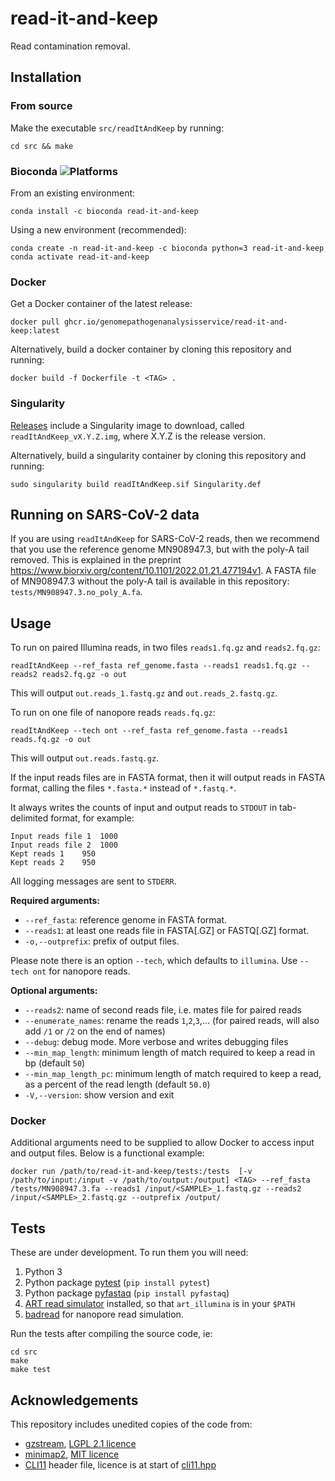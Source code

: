 # read-it-and-keep
Read contamination removal.


## Installation
### From source
Make the executable `src/readItAndKeep` by running:
```
cd src && make
```

### Bioconda ![Platforms](https://anaconda.org/bioconda/read-it-and-keep/badges/platforms.svg)

From an existing environment:
```
conda install -c bioconda read-it-and-keep
```
Using a new environment (recommended):
```
conda create -n read-it-and-keep -c bioconda python=3 read-it-and-keep
conda activate read-it-and-keep
```

### Docker

Get a Docker container of the latest release:
```
docker pull ghcr.io/genomepathogenanalysisservice/read-it-and-keep:latest
```

Alternatively, build a docker container by cloning this repository and running:
```
docker build -f Dockerfile -t <TAG> .
```

### Singularity
[Releases](https://github.com/GenomePathogenAnalysisService/read-it-and-keep/releases)
include a Singularity image to download, called
`readItAndKeep_vX.Y.Z.img`, where X.Y.Z is the release version.


Alternatively, build a singularity container by cloning this repository and running:
```
sudo singularity build readItAndKeep.sif Singularity.def
```


## Running on SARS-CoV-2 data

If you are using `readItAndKeep` for SARS-CoV-2 reads, then we recommend that
you use the reference genome MN908947.3, but with the poly-A tail removed.
This is explained in the preprint
https://www.biorxiv.org/content/10.1101/2022.01.21.477194v1.
A FASTA file of MN908947.3 without the poly-A tail is available in
this repository: `tests/MN908947.3.no_poly_A.fa`.


## Usage

To run on paired Illumina reads, in two files `reads1.fq.gz` and `reads2.fq.gz`:

```
readItAndKeep --ref_fasta ref_genome.fasta --reads1 reads1.fq.gz --reads2 reads2.fq.gz -o out
```

This will output `out.reads_1.fastq.gz` and `out.reads_2.fastq.gz`.

To run on one file of nanopore reads `reads.fq.gz`:

```
readItAndKeep --tech ont --ref_fasta ref_genome.fasta --reads1 reads.fq.gz -o out
```

This will output `out.reads.fastq.gz`.

If the input reads files are in FASTA format, then it will output reads in FASTA format, calling the files `*.fasta.*` instead of `*.fastq.*`.

It always writes the counts of input and output reads to `STDOUT` in tab-delimited format, for example:

```
Input reads file 1	1000
Input reads file 2	1000
Kept reads 1	950
Kept reads 2	950
```

All logging messages are sent to `STDERR`.

**Required arguments:**

- `--ref_fasta`: reference genome in FASTA format.
- `--reads1`: at least one reads file in FASTA[.GZ] or FASTQ[.GZ] format.
- `-o,--outprefix`: prefix of output files.

Please note there is an option `--tech`, which defaults to `illumina`. Use `--tech ont` for nanopore reads.

**Optional arguments:**

- `--reads2`: name of second reads file, i.e. mates file for paired reads
- `--enumerate_names`: rename the reads `1`,`2`,`3`,... (for paired reads, will also add `/1` or `/2` on the end of names)
- `--debug`: debug mode. More verbose and writes debugging files
- `--min_map_length`: minimum length of match required to keep a read in bp (default `50`)
- `--min_map_length_pc`: minimum length of match required to keep a read, as a percent of the read length (default `50.0`)
- `-V,--version`: show version and exit

### Docker
Additional arguments need to be supplied to allow Docker to access input and output files. Below is a functional example:

```
docker run /path/to/read-it-and-keep/tests:/tests  [-v /path/to/input:/input -v /path/to/output:/output] <TAG> --ref_fasta /tests/MN908947.3.fa --reads1 /input/<SAMPLE>_1.fastq.gz --reads2 /input/<SAMPLE>_2.fastq.gz --outprefix /output/
```
## Tests

These are under development. To run them you will need:
1. Python 3
2. Python package [pytest](https://docs.pytest.org/en/stable/) (`pip install pytest`)
3. Python package [pyfastaq](https://github.com/sanger-pathogens/Fastaq)  (`pip install pyfastaq`)
4. [ART read simulator](https://www.niehs.nih.gov/research/resources/software/biostatistics/art/index.cfm)
   installed, so that `art_illumina` is in your `$PATH`
5. [badread](https://github.com/rrwick/Badread) for nanopore read simulation.

Run the tests after compiling the source code, ie:
```
cd src
make
make test
```

## Acknowledgements

This repository includes unedited copies of the code from:
* [gzstream](https://www.cs.unc.edu/Research/compgeom/gzstream/), [LGPL 2.1 licence](https://github.com/GenomePathogenAnalysisService/read-it-and-keep/blob/main/src/ext/gzstream/COPYING.LIB)
* [minimap2](https://github.com/lh3/minimap2), [MIT licence](https://github.com/GenomePathogenAnalysisService/read-it-and-keep/blob/main/src/ext/minimap2-2.22/LICENSE.txt)
* [CLI11](https://github.com/CLIUtils/CLI11) header file, licence is at start of [cli11.hpp](https://github.com/GenomePathogenAnalysisService/read-it-and-keep/blob/main/src/CLI11.hpp)
